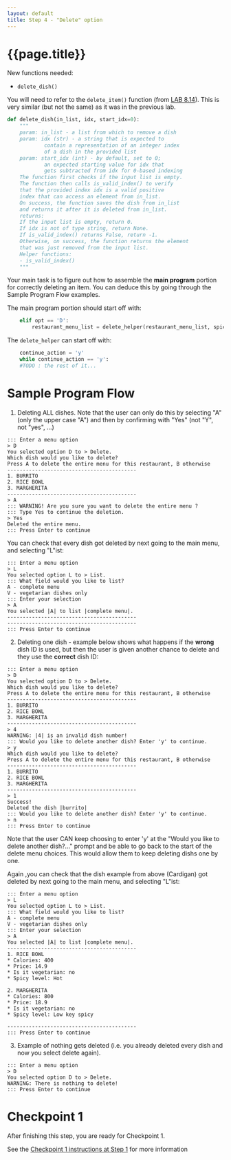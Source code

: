 ```yaml
---
layout: default
title: Step 4 - "Delete" option
---
```


# {{page.title}}


New functions needed:
* `delete_dish()`

You will need to refer to the `delete_item()` function (from [LAB 8.14](https://learn.zybooks.com/zybook/UCSBCMPSCW8Winter2023/chapter/8/section/14)).
This is very similar (but not the same) as it was in the previous lab.

```python
def delete_dish(in_list, idx, start_idx=0):
    """
    param: in_list - a list from which to remove a dish
    param: idx (str) - a string that is expected to
            contain a representation of an integer index
            of a dish in the provided list
    param: start_idx (int) - by default, set to 0;
            an expected starting value for idx that
            gets subtracted from idx for 0-based indexing
    The function first checks if the input list is empty.
    The function then calls is_valid_index() to verify
    that the provided index idx is a valid positive
    index that can access an element from in_list.
    On success, the function saves the dish from in_list
    and returns it after it is deleted from in_list.
    returns:
    If the input list is empty, return 0.
    If idx is not of type string, return None.
    If is_valid_index() returns False, return -1.
    Otherwise, on success, the function returns the element
    that was just removed from the input list.
    Helper functions:
    - is_valid_index()
    """
```

Your main task is to figure out how to assemble the **main program** portion for correctly deleting an item. You can deduce this by going through the Sample Program Flow examples.

The main program portion should start off with:
```python
    elif opt == 'D':
        restaurant_menu_list = delete_helper(restaurant_menu_list, spicy_scale_map)
```
The `delete_helper` can start off with: 
```python
    continue_action = 'y'
    while continue_action == 'y':
    #TODO : the rest of it...
```

# Sample Program Flow

1. Deleting ALL dishes. Note that the user can only do this by selecting "A" (only the upper case "A") and then by confirming with "Yes" (not "Y", not "yes", ...)

```
::: Enter a menu option
> D
You selected option D to > Delete.
Which dish would you like to delete?
Press A to delete the entire menu for this restaurant, B otherwise 
------------------------------------------
1. BURRITO
2. RICE BOWL
3. MARGHERITA
------------------------------------------
> A
::: WARNING! Are you sure you want to delete the entire menu ?
::: Type Yes to continue the deletion.
> Yes
Deleted the entire menu.
::: Press Enter to continue
```

You can check that every dish got deleted by next going to the main menu, and selecting "L"ist:
```
::: Enter a menu option
> L
You selected option L to > List.
::: What field would you like to list?
A - complete menu
V - vegetarian dishes only
::: Enter your selection
> A
You selected |A| to list |complete menu|.
------------------------------------------
------------------------------------------
::: Press Enter to continue
```
2. Deleting one dish - example below shows what happens if the **wrong** dish ID is used, but then the user is given another chance to delete and they use the **correct** dish ID:

```
::: Enter a menu option
> D
You selected option D to > Delete.
Which dish would you like to delete?
Press A to delete the entire menu for this restaurant, B otherwise 
------------------------------------------
1. BURRITO
2. RICE BOWL
3. MARGHERITA
------------------------------------------
> 4
WARNING: |4| is an invalid dish number!
::: Would you like to delete another dish? Enter 'y' to continue.
> y
Which dish would you like to delete?
Press A to delete the entire menu for this restaurant, B otherwise 
------------------------------------------
1. BURRITO
2. RICE BOWL
3. MARGHERITA
------------------------------------------
> 1
Success!
Deleted the dish |burrito|
::: Would you like to delete another dish? Enter 'y' to continue.
> n
::: Press Enter to continue
```

Note that the user CAN keep choosing to enter 'y' at the "Would you like to delete another dish?..." prompt and be able to go back to the start of the delete menu choices. This would allow them to keep deleting dishs one by one.

Again ,you can check that the dish example from above (Cardigan) got deleted by next going to the main menu, and selecting "L"ist:
```
::: Enter a menu option
> L
You selected option L to > List.
::: What field would you like to list?
A - complete menu
V - vegetarian dishes only
::: Enter your selection
> A
You selected |A| to list |complete menu|.
------------------------------------------
1. RICE BOWL
* Calories: 400
* Price: 14.9
* Is it vegetarian: no
* Spicy level: Hot

2. MARGHERITA
* Calories: 800
* Price: 18.9
* Is it vegetarian: no
* Spicy level: Low key spicy

------------------------------------------
::: Press Enter to continue
```

3. Example of nothing gets deleted (i.e. you already deleted every dish and now you select delete again).
```
::: Enter a menu option
> D
You selected option D to > Delete.
WARNING: There is nothing to delete!
::: Press Enter to continue
```

# Checkpoint 1

After finishing this step, you are ready for Checkpoint 1.

See the [Checkpoint 1 instructions at Step 1](/w23-project/step01#checkpoint1) for more information